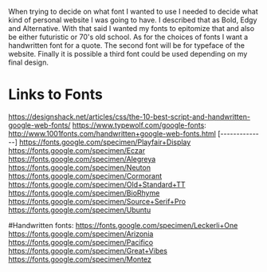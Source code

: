 When trying to decide on what font I wanted to use I needed to decide what kind of personal website I was going to have. I described that as Bold, Edgy and Alternative. With that said I wanted my fonts to epitomize that and also be either futuristic or 70's old school. As for the choices of fonts I want a handwritten font for a quote. The second font will be for typeface of the website. Finally it is possible a third font could be used depending on my final design. 



# Links to Fonts
https://designshack.net/articles/css/the-10-best-script-and-handwritten-google-web-fonts/
https://www.typewolf.com/google-fonts:
http://www.1001fonts.com/handwritten+google-web-fonts.html
[--------------]
https://fonts.google.com/specimen/Playfair+Display
https://fonts.google.com/specimen/Eczar
https://fonts.google.com/specimen/Alegreya
https://fonts.google.com/specimen/Neuton
https://fonts.google.com/specimen/Cormorant
https://fonts.google.com/specimen/Old+Standard+TT
https://fonts.google.com/specimen/BioRhyme
https://fonts.google.com/specimen/Source+Serif+Pro
https://fonts.google.com/specimen/Ubuntu

#Handwritten fonts:
https://fonts.google.com/specimen/Leckerli+One
https://fonts.google.com/specimen/Arizonia
https://fonts.google.com/specimen/Pacifico
https://fonts.google.com/specimen/Great+Vibes
https://fonts.google.com/specimen/Montez
